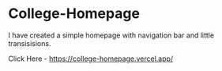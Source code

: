 # College-Homepage
I have created a simple homepage with navigation bar and little transisisions.

Click Here - https://college-homepage.vercel.app/
